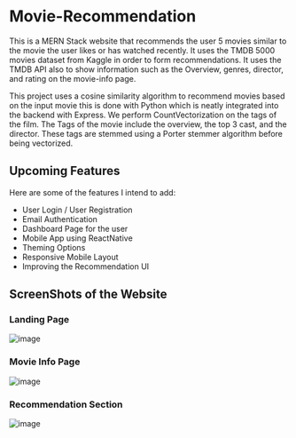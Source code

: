 # Movie-Recommendation
This is a MERN Stack website that recommends the user 5 movies similar to the movie the user likes or has watched recently. It uses the TMDB 5000 movies dataset from Kaggle in order to form recommendations. It uses the TMDB API also to show information such as the Overview, genres, director, and rating on the movie-info page.

This project uses a cosine similarity algorithm to recommend movies based on the input movie this is done with Python which is neatly integrated into the backend with Express. We perform CountVectorization on the tags of the film. The Tags of the movie include the overview, the top 3 cast, and the director. These tags are stemmed using a Porter stemmer algorithm before being vectorized.  

## Upcoming Features
Here are some of the features I intend to add:
- User Login / User Registration
- Email Authentication
- Dashboard Page for the user
- Mobile App using ReactNative
- Theming Options
- Responsive Mobile Layout
- Improving the Recommendation UI

## ScreenShots of the Website
### Landing Page
![image](https://github.com/DhanushAdithiya/Movie-Recommendation/assets/84760124/75c11cba-139a-425c-991f-768d9812f4dc)

### Movie Info Page
![image](https://github.com/DhanushAdithiya/Movie-Recommendation/assets/84760124/135023b5-7fff-4d96-91e7-5024bb785b21)

### Recommendation Section
![image](https://github.com/DhanushAdithiya/Movie-Recommendation/assets/84760124/dd895cab-c6e2-4151-9119-3165ae6af800)
